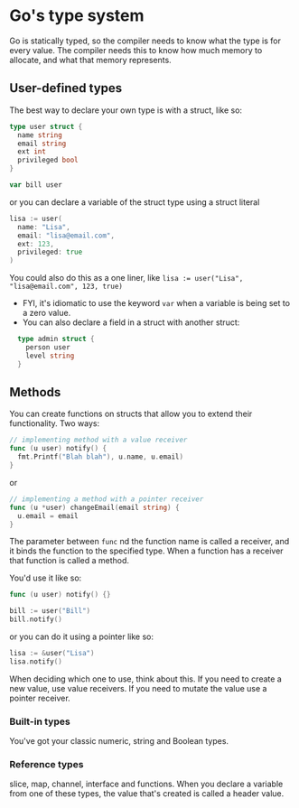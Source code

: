 # Go's type system

Go is statically typed, so the compiler needs to know what the type is for every value. The compiler needs this to know how much memory to allocate, and what that memory represents.

## User-defined types

The best way to declare your own type is with a struct, like so:

```go
type user struct {
  name string
  email string
  ext int
  privileged bool
}

var bill user
```

or you can declare a variable of the struct type using a struct literal

```go
lisa := user(
  name: "Lisa",
  email: "lisa@email.com",
  ext: 123,
  privileged: true
)

```

You could also do this as a one liner, like `lisa := user("Lisa", "lisa@email.com", 123, true)`

- FYI, it's idiomatic to use the keyword `var` when a variable is being set to a zero value.
- You can also declare a field in a struct with another struct:
  
```go
  type admin struct {
    person user
    level string
  }
```

## Methods

You can create functions on structs that allow you to extend their functionality. Two ways:

```go
// implementing method with a value receiver
func (u user) notify() {
  fmt.Printf("Blah blah"), u.name, u.email)
}
```

or 

```go 
// implementing a method with a pointer receiver
func (u *user) changeEmail(email string) {
  u.email = email
}
```

The parameter between `func` nd the function name is called a receiver, and it binds the function to the specified type. When a function has a receiver that function is called a method.

You'd use it like so:
```go
func (u user) notify() {}

bill := user("Bill")
bill.notify()
```

or you can do it using a pointer like so:

```go
lisa := &user("Lisa")
lisa.notify()
```

When deciding which one to use, think about this. If you need to create a new value, use value receivers. If you need to mutate the value use a pointer receiver.

### Built-in types
You've got your classic numeric, string and Boolean types.

### Reference types
slice, map, channel, interface and functions. When you declare a variable from one of these types, the value that's created is called a header value.
